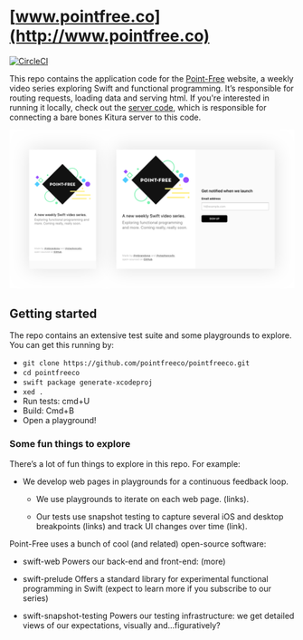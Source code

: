 # [www.pointfree.co](http://www.pointfree.co)

[![CircleCI](https://circleci.com/gh/pointfreeco/pointfreeco.svg?style=svg)](https://circleci.com/gh/pointfreeco/pointfreeco)

This repo contains the application code for the [Point-Free](http://www.pointfree.co) website, a weekly video series exploring Swift and functional programming. It’s responsible for routing requests, loading data and serving html. If you're interested in running it locally, check out the [server code](https://github.com/pointfreeco/pointfreeco-server), which is responsible for connecting a bare bones Kitura server to this code.

![Point-Free Homepage](.github/pointfreeco-announcement-homepage.png)

## Getting started

The repo contains an extensive test suite and some playgrounds to explore. You can get this running by:

* `git clone https://github.com/pointfreeco/pointfreeco.git`
* `cd pointfreeco`
* `swift package generate-xcodeproj`
* `xed .`
* Run tests: cmd+U
* Build: Cmd+B
* Open a playground!


### Some fun things to explore

There’s a lot of fun things to explore in this repo. For example:

* We develop web pages in playgrounds for a continuous feedback loop.

  - We use playgrounds to iterate on each web page. (links).

  - Our tests use snapshot testing to capture several iOS and desktop breakpoints (links) and track UI changes over time (link).

Point-Free uses a bunch of cool (and related) open-source software:

  - swift-web Powers our back-end and front-end: (more)

  - swift-prelude Offers a standard library for experimental functional programming in Swift (expect to learn more if you subscribe to our series)

  - swift-snapshot-testing Powers our testing infrastructure: we get detailed views of our expectations, visually and...figuratively?
